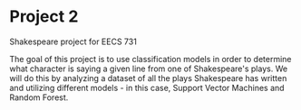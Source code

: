 Project 2
============================

Shakespeare project for EECS 731

The goal of this project is to use classification models in order to determine what character is saying a given line from one of Shakespeare's plays. We will do this by analyzing a dataset of all the plays Shakespeare has written and utilizing different models - in this case, Support Vector Machines and Random Forest.
